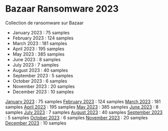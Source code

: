 # Bazaar Ransomware 2023
Collection de ransomware sur Bazaar

* January 2023 : 75 samples
* February 2023 : 124 samples
* March 2023 : 181 samples
* April 2023 : 195 samples
* May 2023 : 385 samples
* June 2023 : 8 samples
* July 2023 : 7 samples
* August 2023 : 40 samples
* September 2023 : 5 samples
* October 2023 : 6 samples
* November 2023 : 20 samples
* December 2023 : 10 samples

[January 2023](bazaar-2023-01-ransom.md) : 75 samples
[February 2023](bazaar-2023-02-ransom.md) : 124 samples
[March 2023](bazaar-2023-03-ransom.md) : 181 samples
[April 2023](bazaar-2023-04-ransom.md) : 195 samples
[May 2023](bazaar-2023-05-ransom.md) : 385 samples
[June 2023](bazaar-2023-06-ransom.md) : 8 samples
[July 2023](bazaar-2023-07-ransom.md) : 7 samples
[August 2023](bazaar-2023-08-ransom.md) : 40 samples
[September 2023](bazaar-2023-09-ransom.md) : 5 samples
[October 2023](bazaar-2023-10-ransom.md) : 6 samples
[November 2023](bazaar-2023-11-ransom.md) : 20 samples
[December 2023](bazaar-2023-12-ransom.md) : 10 samples
